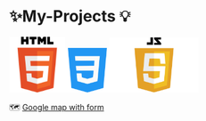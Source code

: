 # ✨My-Projects 💡 

<img src="html-tutorial.png" width ="100px"><img src="mycss.png" width ="80px"><img src="JavaScript-Logo.png" width="159px" margin-left:220px>




 🗺️ <a href="https://manishdeveloper333.github.io/web-template-by-table/form google map.html">Google map with form</a>
